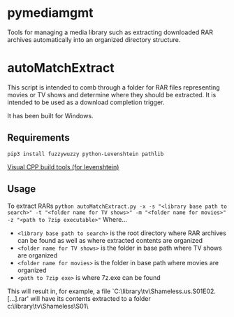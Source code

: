 # pymediamgmt
Tools for managing a media library such as extracting downloaded RAR archives automatically into an organized directory structure.

# autoMatchExtract

This script is intended to comb through a folder for RAR files representing movies or TV shows and determine where they should be extracted.  It is intended to be used as a download completion trigger.

It has been built for Windows.

## Requirements
`pip3 install fuzzywuzzy python-Levenshtein pathlib`

[Visual CPP build tools (for levenshtein)](https://visualstudio.microsoft.com/downloads/#build-tools-for-visual-studio-2017)


## Usage
To extract RARs
`python autoMatchExtract.py -x -s "<library base path to search>" -t "<folder name for TV shows>" -m "<folder name for movies>" -z "<path to 7zip executable>"`
Where...
* `<library base path to search>` is the root directory where RAR archives can be found as well as where extracted contents are organized
* `<folder name for TV shows>` is the folder in base path where TV shows are organized
* `<folder name for movies>` is the folder in base path where movies are organized
* `<path to 7zip exe>` is where 7z.exe can be found
  
This will result in, for example, a file `C:\library\tv\Shameless.us.S01E02.[...].rar' will have its contents extracted to a folder c:\library\tv\Shameless\S01\
